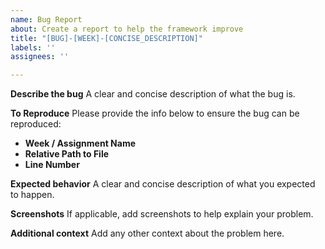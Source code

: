 ```yaml
---
name: Bug Report
about: Create a report to help the framework improve
title: "[BUG]-[WEEK]-[CONCISE_DESCRIPTION]"
labels: ''
assignees: ''

---
```


**Describe the bug**
A clear and concise description of what the bug is.

**To Reproduce**
Please provide the info below to ensure the bug can be reproduced:
* **Week / Assignment Name**
* **Relative Path to File**
* **Line Number**

**Expected behavior**
A clear and concise description of what you expected to happen.

**Screenshots**
If applicable, add screenshots to help explain your problem.

**Additional context**
Add any other context about the problem here.
